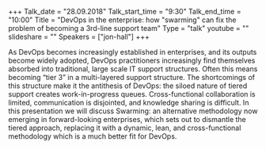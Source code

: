 +++
Talk_date = "28.09.2018"
Talk_start_time = "9:30"
Talk_end_time = "10:00"
Title = "DevOps in the enterprise: how \"swarming\" can fix the problem of becoming a 3rd-line support team"
Type = "talk"
youtube = ""
slideshare = ""
Speakers = ["jon-hall"]
+++

<p>As DevOps becomes increasingly established in enterprises, and its outputs become widely adopted, DevOps practitioners increasingly find themselves absorbed into traditional, large scale IT support structures. Often this means becoming “tier 3” in a multi-layered support structure. The shortcomings of this structure make it the antithesis of DevOps: the siloed nature of tiered support creates work-in-progress queues. Cross-functional collaboration is limited, communication is disjointed, and knowledge sharing is difficult. In this presentation we will discuss Swarming: an alternative methodology now emerging in forward-looking enterprises, which sets out to dismantle the tiered approach, replacing it with a dynamic, lean, and cross-functional methodology which is a much better fit for DevOps.</p>